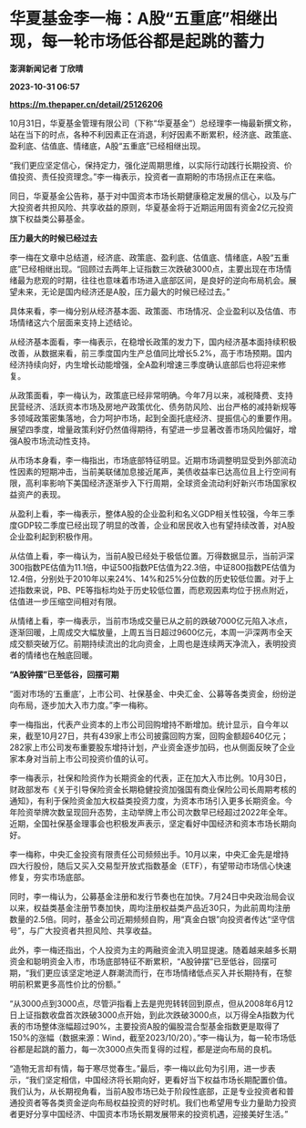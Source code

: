 # 华夏基金李一梅：A股“五重底”相继出现，每一轮市场低谷都是起跳的蓄力
**澎湃新闻记者 丁欣晴**

**2023-10-31 06:57**

**https://m.thepaper.cn/detail/25126206**

10月31日，华夏基金管理有限公司（下称“华夏基金”）总经理李一梅最新撰文称，站在当下的时点，各种不利因素正在消退，利好因素不断累积，经济底、政策底、盈利底、估值底、情绪底，A股“五重底”已经相继出现。

“我们更应坚定信心，保持定力，强化逆周期思维，以实际行动践行长期投资、价值投资、责任投资理念。”李一梅表示，投资者一直期盼的市场拐点正在来临。

同日，华夏基金公告称，基于对中国资本市场长期健康稳定发展的信心，以及与广大投资者共担风险、共享收益的原则，华夏基金将于近期运用固有资金2亿元投资旗下权益类公募基金。

**压力最大的时候已经过去**

李一梅在文章中总结道，经济底、政策底、盈利底、估值底、情绪底，A股“五重底”已经相继出现。“回顾过去两年上证指数三次跌破3000点，主要出现在市场情绪最为悲观的时期，往往也意味着市场进入底部区间，是良好的逆向布局机会。展望未来，无论是国内经济还是A股，压力最大的时候已经过去。”

具体来看，李一梅分别从经济基本面、政策面、市场情况、企业盈利以及估值、市场情绪这六个层面来支持上述结论。

从经济基本面看，李一梅表示，在稳增长政策的发力下，国内经济基本面持续积极改善，从数据来看，前三季度国内生产总值同比增长5.2%，高于市场预期。国内经济持续向好，内生增长动能增强，全A盈利增速三季度确认底部后也将迎来修复。

从政策面看，李一梅认为，政策底已经非常明确。今年7月以来，减税降费、支持民营经济、活跃资本市场及房地产政策优化、债务防风险、出台严格的减持新规等多领域政策密集落地，合力呵护市场，起到全面托底经济、提振信心的重要作用。展望四季度，增量政策利好仍然值得期待，有望进一步显著改善市场风险偏好，增强A股市场流动性支持。

从市场本身看，李一梅指出，市场底部特征明显。近期市场调整明显受到外部流动性因素的短期冲击，当前美联储加息接近尾声，美债收益率已达高位且上行空间有限，高利率影响下美国经济逐渐步入下行周期，全球资金流动利好新兴市场国家权益资产的表现。

从盈利上看，李一梅表示，整体A股的企业盈利和名义GDP相关性较强，今年三季度GDP较二季度已经出现了明显的改善，企业和居民收入也有望持续改善，对A股企业盈利起到积极作用。

从估值上看，李一梅认为，当前A股已经处于极低位置。万得数据显示，当前沪深300指数PE估值为11.1倍，中证500指数PE估值为22.3倍，中证800指数PE估值为12.4倍，分别处于2010年以来24%、14%和25%分位数的历史较低位置。对于上述指数来说，PB、PE等指标均处于历史较低位置，而悲观因素均位于拐点附近，估值进一步压缩空间相对有限。

从情绪上看，李一梅表示，当前市场成交量已从之前的跌破7000亿元陷入冰点，逐渐回暖，上周成交大幅放量，上周五当日超过9600亿元，本周一沪深两市全天成交额突破万亿。前期持续流出的北向资金，上周也是连续两天净流入，表明投资者的情绪也在触底回暖。

**“A股钟摆”已至低谷，回摆可期**

“面对市场的‘五重底’，上市公司、社保基金、中央汇金、公募等各类资金，纷纷逆向布局，逐步加大入市力度。”李一梅称。

李一梅指出，代表产业资本的上市公司回购增持不断增加。统计显示，自今年以来，截至10月27日，共有439家上市公司披露回购方案，回购金额超640亿元；282家上市公司发布重要股东增持计划，产业资金逐步加码，也从侧面反映了企业家本身对当前上市公司投资价值的认可。

李一梅表示，社保和险资作为长期资金的代表，正在加大入市比例。10月30日，财政部发布《关于引导保险资金长期稳健投资加强国有商业保险公司长周期考核的通知》，有利于保险资金加大权益类投资力度，为资本市场引入更多长期资金。今年险资举牌次数呈现回升态势，主动举牌上市公司次数早已经超过2022年全年。近期，全国社保基金理事会也积极发声表示，坚定看好中国经济和资本市场长期向好。

李一梅称，中央汇金投资有限责任公司频频出手。10月以来，中央汇金先是增持四大行股份，随后又买入交易型开放式指数基金（ETF），有望带动市场信心快速修复，夯实市场底部。

同时，李一梅认为，公募基金注册和发行节奏也在加快。7月24日中央政治局会议以来，权益类基金注册节奏加快，周均注册权益类产品近30只，为此前周均注册数量的2.5倍。同时，基金公司近期频频自购，用“真金白银”向投资者传达“坚守信号”，与广大投资者共担风险、共享收益。

此外，李一梅还指出，个人投资为主的两融资金流入明显提速。随着越来越多长期资金和聪明资金入市，市场底部特征不断累积，“A股钟摆”已至低谷，回摆可期，“我们更应该坚定地逆人群潮流而行，在市场情绪低点买入并长期持有，在黎明前积累更多高性价比的份额。”

“从3000点到3000点，尽管沪指看上去是兜兜转转回到原点，但从2008年6月12日上证指数收盘首次跌破3000点开始，到此次跌破3000点，以万得全A指数为代表的市场整体涨幅超过90%，主要投资A股的偏股混合型基金指数更是取得了150%的涨幅（数据来源：Wind，截至2023/10/20）。”李一梅认为，每一轮市场低谷都是起跳的蓄力，每一次3000点失而复得的过程，都是逆向布局的良机。

“造物无言却有情，每于寒尽觉春生。”最后，李一梅以此句为引用，进一步表示，“我们坚定相信，中国经济将长期向好，更看好当下权益市场长期配置价值。我们认为，从长期视角看，当前A股市场已处于阶段性底部，正是专业投资者和普通投资者等各类资金逆向布局权益投资的好时机。我们也希望用专业力量助力投资者更好分享中国经济、中国资本市场长期发展带来的投资机遇，迎接美好生活。”